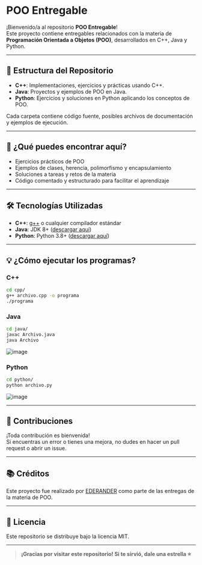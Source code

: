 # POO Entregable

¡Bienvenido/a al repositorio **POO Entregable**!  
Este proyecto contiene entregables relacionados con la materia de **Programación Orientada a Objetos (POO)**, desarrollados en C++, Java y Python.

---

## 📂 Estructura del Repositorio

- **C++**: Implementaciones, ejercicios y prácticas usando C++.
- **Java**: Proyectos y ejemplos de POO en Java.
- **Python**: Ejercicios y soluciones en Python aplicando los conceptos de POO.

Cada carpeta contiene código fuente, posibles archivos de documentación y ejemplos de ejecución.

---

## 🚀 ¿Qué puedes encontrar aquí?

- Ejercicios prácticos de POO
- Ejemplos de clases, herencia, polimorfismo y encapsulamiento
- Soluciones a tareas y retos de la materia
- Código comentado y estructurado para facilitar el aprendizaje

---

## 🛠️ Tecnologías Utilizadas

- **C++**: [g++](https://gcc.gnu.org/) o cualquier compilador estándar
- **Java**: JDK 8+ ([descargar aquí](https://www.oracle.com/java/technologies/downloads/))
- **Python**: Python 3.8+ ([descargar aquí](https://www.python.org/downloads/))

---

## 💡 ¿Cómo ejecutar los programas?

### C++

```bash
cd cpp/
g++ archivo.cpp -o programa
./programa
```

### Java

```bash
cd java/
javac Archivo.java
java Archivo
```
![image](https://github.com/user-attachments/assets/fa561f61-0aba-4812-a015-db1eeda1a6e3)


### Python

```bash
cd python/
python archivo.py
```
![image](https://github.com/user-attachments/assets/8499d4d2-882f-4623-969f-867cc8d4137e)


---

## 🤝 Contribuciones

¡Toda contribución es bienvenida!  
Si encuentras un error o tienes una mejora, no dudes en hacer un pull request o abrir un issue.

---

## 📚 Créditos

Este proyecto fue realizado por [EDERANDER](https://github.com/EDERANDER) como parte de las entregas de la materia de POO.

---

## 📝 Licencia

Este repositorio se distribuye bajo la licencia MIT.

---

> **¡Gracias por visitar este repositorio! Si te sirvió, dale una estrella ⭐**
